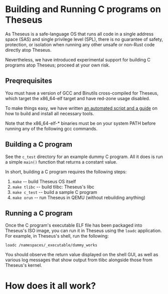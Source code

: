 # Building and Running C programs on Theseus

As Theseus is a safe-language OS that runs all code in a single address space (SAS) and single privilege level (SPL),
there is no guarantee of safety, protection, or isolation when running any other unsafe or non-Rust code directly atop Theseus. 

Nevertheless, we have introduced experimental support for building C programs atop Theseus; proceed at your own risk. 

## Preqrequisites
You must have a version of GCC and Binutils cross-compiled for Theseus, which target the x86_64-elf target and have red-zone usage disabled. 

To make things easy, we have written [an automated script and a guide](building_c_cross_compiler.md) on how to build and install all necessary tools.

Note that the x86_64-elf-* binaries must be on your system PATH before running any of the following gcc commands. 

## Building a C program
See the `c_test` directory for an example dummy C program. All it does is run a simple `main()` function that returns a constant value. 

In short, building a C program requires the following steps:
 1. `make`          -- build Theseus OS itself
 2. `make tlibc`    -- build tlibc: Theseus's libc
 3. `make c_test`   -- build a sample C program
 4. `make orun`     -- run Theseus in QEMU (without rebuilding anything)

## Running a C program
Once the C program's executable ELF file has been packaged into Theseus's ISO image, you can run it in Theseus using the `loadc` application. For example, in Theseus's shell, run the following:
```
loadc /namespaces/_executable/dummy_works
```
You should observe the return value displayed on the shell GUI, as well as various log messages that show output from tlibc alongside those from Theseus's kernel. 


# How does it all work?

